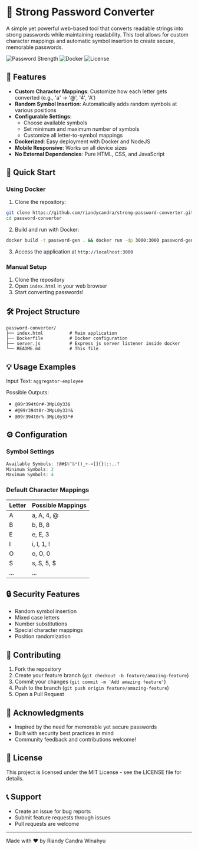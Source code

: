 # 🔐 Strong Password Converter

A simple yet powerful web-based tool that converts readable strings into strong passwords while maintaining readability. This tool allows for custom character mappings and automatic symbol insertion to create secure, memorable passwords.

![Password Strength](https://img.shields.io/badge/Password%20Strength-Strong-success)
![Docker](https://img.shields.io/badge/Docker-Ready-blue)
![License](https://img.shields.io/badge/License-MIT-green)

## 🌟 Features

- **Custom Character Mappings**: Customize how each letter gets converted (e.g., 'a' → '@', '4', 'A')
- **Random Symbol Insertion**: Automatically adds random symbols at various positions
- **Configurable Settings**:
  - Choose available symbols
  - Set minimum and maximum number of symbols
  - Customize all letter-to-symbol mappings
- **Dockerized**: Easy deployment with Docker and NodeJS
- **Mobile Responsive**: Works on all device sizes
- **No External Dependencies**: Pure HTML, CSS, and JavaScript

## 🚀 Quick Start

### Using Docker

1. Clone the repository:
```bash
git clone https://github.com/riandycandra/strong-password-converter.git
cd password-converter
```

2. Build and run with Docker:
```bash
docker build -t password-gen . && docker run -dp 3000:3000 password-gen
```

3. Access the application at `http://localhost:3000`

### Manual Setup

1. Clone the repository
2. Open `index.html` in your web browser
3. Start converting passwords!

## 🛠️ Project Structure

```
password-converter/
├── index.html          # Main application
├── Dockerfile          # Docker configuration
├── server.js           # Express js server listener inside docker
└── README.md           # This file
```

## 💡 Usage Examples

Input Text: `aggregator-employee`

Possible Outputs:
- `@99r394t0r#-3MpL0y33$`
- `#@99r394t0r-3MpL0y33!&`
- `@99r394t0r%-3MpL0y33*#`

## ⚙️ Configuration

### Symbol Settings

```javascript
Available Symbols: !@#$%^&*()_+-=[]{}|;:,.?
Minimum Symbols: 2
Maximum Symbols: 4
```

### Default Character Mappings

| Letter | Possible Mappings |
|--------|------------------|
| A | a, A, 4, @ |
| B | b, B, 8 |
| E | e, E, 3 |
| I | i, I, 1, ! |
| O | o, O, 0 |
| S | s, S, 5, $ |
| ... | ... |

## 🔒 Security Features

- Random symbol insertion
- Mixed case letters
- Number substitutions
- Special character mappings
- Position randomization

## 🤝 Contributing

1. Fork the repository
2. Create your feature branch (`git checkout -b feature/amazing-feature`)
3. Commit your changes (`git commit -m 'Add amazing feature'`)
4. Push to the branch (`git push origin feature/amazing-feature`)
5. Open a Pull Request

## 🙏 Acknowledgments

- Inspired by the need for memorable yet secure passwords
- Built with security best practices in mind
- Community feedback and contributions welcome!

## 📝 License

This project is licensed under the MIT License - see the LICENSE file for details.

## 📞 Support

- Create an issue for bug reports
- Submit feature requests through issues
- Pull requests are welcome

---

Made with ❤️ by Riandy Candra Winahyu
